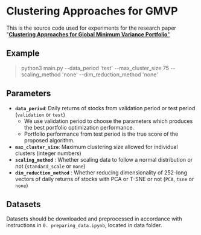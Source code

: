 # Clustering Approaches for GMVP

This is the source code used for experiments for the research paper "<a href = "https://arxiv.org/abs/2001.02966">__Clustering Approaches for Global Minimum Variance Portfolio__"</a>

## Example

> python3 main.py --data_period 'test' --max_cluster_size 75 --scaling_method 'none' --dim_reduction_method 'none'


## Parameters

- __`data_period`__: Daily returns of stocks from validation period or test period (`validation` or `test`)
  - We use validation period to choose the parameters which produces the best portfolio optimization performance.
  - Portfolio performance from test period is the true score of the proposed algorithm.
- __`max_cluster_size`__: Maximum clustering size allowed for individual clusters (integer numbers)
- __`scaling_method`__ : Whether scaling data to follow a normal distribution or not (`standard_scale` or `none`)
- __`dim_reduction_method`__ : Whether reducing dimensionality of 252-long vectors of daily returns of stocks with PCA or T-SNE or not (`PCA`, `tsne` or `none`)

## Datasets
Datasets should be downloaded and preprocessed in accordance with instructions in `0. preparing_data.ipynb`, located in data folder.
